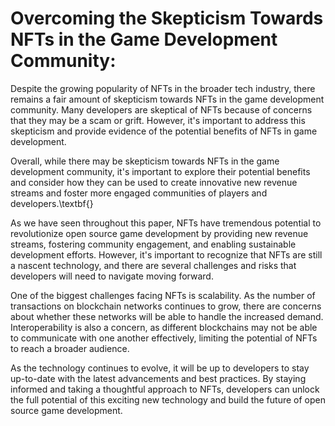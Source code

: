 # Overcoming the Skepticism Towards NFTs in the Game Development Community:

Despite the growing popularity of NFTs in the broader tech industry, there remains a fair amount of skepticism towards NFTs in the game development community. Many developers are skeptical of NFTs because of concerns that they may be a scam or grift. However, it's important to address this skepticism and provide evidence of the potential benefits of NFTs in game development.



Overall, while there may be skepticism towards NFTs in the game development community, it's important to explore their potential benefits and consider how they can be used to create innovative new revenue streams and foster more engaged communities of players and developers.\textbf{}

As we have seen throughout this paper, NFTs have tremendous potential to revolutionize open source game development by providing new revenue streams, fostering community engagement, and enabling sustainable development efforts. However, it's important to recognize that NFTs are still a nascent technology, and there are several challenges and risks that developers will need to navigate moving forward.

One of the biggest challenges facing NFTs is scalability. As the number of transactions on blockchain networks continues to grow, there are concerns about whether these networks will be able to handle the increased demand. Interoperability is also a concern, as different blockchains may not be able to communicate with one another effectively, limiting the potential of NFTs to reach a broader audience.



As the technology continues to evolve, it will be up to developers to stay up-to-date with the latest advancements and best practices. By staying informed and taking a thoughtful approach to NFTs, developers can unlock the full potential of this exciting new technology and build the future of open source game development.
